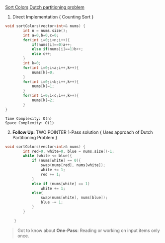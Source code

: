 [Sort Colors](https://leetcode.com/problems/sort-colors/) [Dutch partitioning problem](https://en.wikipedia.org/wiki/Dutch_national_flag_problem)

1.  Direct Implementation { Counting Sort }

```cpp
void sortColors(vector<int>& nums) {
        int n = nums.size();
        int a=0,b=0,c=0;
        for(int i=0;i<n;i++){
            if(nums[i]==0)a++;
            else if(nums[i]==1)b++;
            else c++;
        }
        int k=0;
        for(int i=0;i<a;i++,k++){
            nums[k]=0;
        }
        for(int i=0;i<b;i++,k++){
            nums[k]=1;
        }
        for(int i=0;i<c;i++,k++){
            nums[k]=2;
        }
}
```

```text
Time Complexity: O(n)
Space Complexity: O(1)
```

2. **Follow Up:**  TWO POINTER 1-Pass solution { Uses approach of Dutch Partitioning Problem }

```cpp
void sortColors(vector<int>& nums) {
        int red=0, white=0, blue = nums.size()-1;
        while (white <= blue){
            if (nums[white] == 0){
                swap(nums[red], nums[white]);
                white += 1;
                red += 1;
            }
            else if (nums[white] == 1)
                white += 1;
            else{
                swap(nums[white], nums[blue]);
                blue -= 1;
            }
        }
        
    }
```

> Got to know about **One-Pass**: Reading or working on input items only once.
